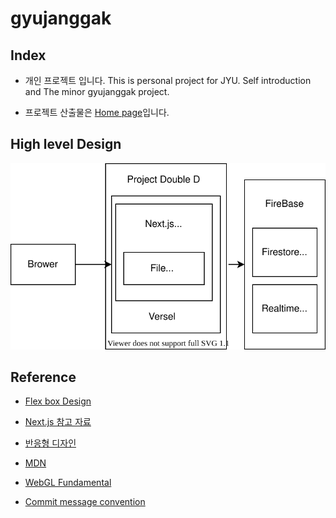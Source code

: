# gyujanggak

## Index

* 개인 프로젝트 입니다. This is personal project for JYU. Self introduction and The minor gyujanggak project.

* 프로젝트 산출물은 [Home page](https://gyujanggak.vercel.app)입니다.

## High level Design

![JYU Homepage HLD /architecure/JYUHomepageHLD.svg 참고](https://raw.githubusercontent.com/YongwoonJang/gyujanggak/master/architecture/JYUHomepageHLD.svg)

## Reference 

* [Flex box Design](https://heropy.blog/2018/11/24/css-flexible-box/)

* [Next.js 참고 자료](https://nextjs.org/docs/getting-started)

* [반응형 디자인](https://www.toptal.com/designers/responsive/responsive-design-best-practices)

* [MDN](https://developer.mozilla.org/en-US/docs/Web/API/WebGL_API/Tutorial/Adding_2D_content_to_a_WebGL_context)

* [WebGL Fundamental](https://webglfundamentals.org/webgl/lessons/webgl-fundamentals.html)

* [Commit message convention](https://www.freecodecamp.org/news/how-to-write-better-git-commit-messages/)
